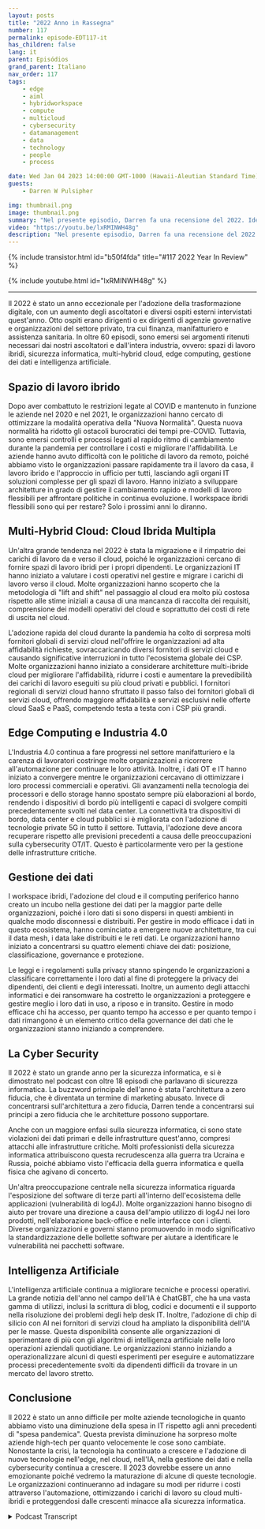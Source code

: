 ```yaml
---
layout: posts
title: "2022 Anno in Rassegna"
number: 117
permalink: episode-EDT117-it
has_children: false
lang: it
parent: Episódios
grand_parent: Italiano
nav_order: 117
tags:
    - edge
    - aiml
    - hybridworkspace
    - compute
    - multicloud
    - cybersecurity
    - datamanagement
    - data
    - technology
    - people
    - process

date: Wed Jan 04 2023 14:00:00 GMT-1000 (Hawaii-Aleutian Standard Time)
guests:
    - Darren W Pulsipher

img: thumbnail.png
image: thumbnail.png
summary: "Nel presente episodio, Darren fa una recensione del 2022. Identifica gli argomenti più discussi nel podcast nel 2022, tra cui la gestione dei dati, l'intelligenza artificiale, la sicurezza informatica, il computing in edge e gli spazi di lavoro ibridi."
video: "https://youtu.be/lxRMINWH48g"
description: "Nel presente episodio, Darren fa una recensione del 2022. Identifica gli argomenti più discussi nel podcast nel 2022, tra cui la gestione dei dati, l'intelligenza artificiale, la sicurezza informatica, il computing in edge e gli spazi di lavoro ibridi."
---
```


<div>
{% include transistor.html id="b50f4fda" title="#117 2022 Year In Review" %}

{% include youtube.html id="lxRMINWH48g" %}
</div>

---

Il 2022 è stato un anno eccezionale per l'adozione della trasformazione digitale, con un aumento degli ascoltatori e diversi ospiti esterni intervistati quest'anno. Otto ospiti erano dirigenti o ex dirigenti di agenzie governative e organizzazioni del settore privato, tra cui finanza, manifatturiero e assistenza sanitaria. In oltre 60 episodi, sono emersi sei argomenti ritenuti necessari dai nostri ascoltatori e dall'intera industria, ovvero: spazi di lavoro ibridi, sicurezza informatica, multi-hybrid cloud, edge computing, gestione dei dati e intelligenza artificiale.

## Spazio di lavoro ibrido

Dopo aver combattuto le restrizioni legate al COVID e mantenuto in funzione le aziende nel 2020 e nel 2021, le organizzazioni hanno cercato di ottimizzare la modalità operativa della "Nuova Normalità". Questa nuova normalità ha ridotto gli ostacoli burocratici dei tempi pre-COVID. Tuttavia, sono emersi controlli e processi legati al rapido ritmo di cambiamento durante la pandemia per controllare i costi e migliorare l'affidabilità. Le aziende hanno avuto difficoltà con le politiche di lavoro da remoto, poiché abbiamo visto le organizzazioni passare rapidamente tra il lavoro da casa, il lavoro ibrido e l'approccio in ufficio per tutti, lasciando agli organi IT soluzioni complesse per gli spazi di lavoro. Hanno iniziato a sviluppare architetture in grado di gestire il cambiamento rapido e modelli di lavoro flessibili per affrontare politiche in continua evoluzione. I workspace ibridi flessibili sono qui per restare? Solo i prossimi anni lo diranno.

## Multi-Hybrid Cloud: Cloud Ibrida Multipla

Un'altra grande tendenza nel 2022 è stata la migrazione e il rimpatrio dei carichi di lavoro da e verso il cloud, poiché le organizzazioni cercano di fornire spazi di lavoro ibridi per i propri dipendenti. Le organizzazioni IT hanno iniziato a valutare i costi operativi nel gestire e migrare i carichi di lavoro verso il cloud. Molte organizzazioni hanno scoperto che la metodologia di "lift and shift" nel passaggio al cloud era molto più costosa rispetto alle stime iniziali a causa di una mancanza di raccolta dei requisiti, comprensione dei modelli operativi del cloud e soprattutto dei costi di rete di uscita nel cloud.

L'adozione rapida del cloud durante la pandemia ha colto di sorpresa molti fornitori globali di servizi cloud nell'offrire le organizzazioni ad alta affidabilità richieste, sovraccaricando diversi fornitori di servizi cloud e causando significative interruzioni in tutto l'ecosistema globale dei CSP. Molte organizzazioni hanno iniziato a considerare architetture multi-ibride cloud per migliorare l'affidabilità, ridurre i costi e aumentare la prevedibilità dei carichi di lavoro eseguiti su più cloud privati e pubblici. I fornitori regionali di servizi cloud hanno sfruttato il passo falso dei fornitori globali di servizi cloud, offrendo maggiore affidabilità e servizi esclusivi nelle offerte cloud SaaS e PaaS, competendo testa a testa con i CSP più grandi.

## Edge Computing e Industria 4.0

L'Industria 4.0 continua a fare progressi nel settore manifatturiero e la carenza di lavoratori costringe molte organizzazioni a ricorrere all'automazione per continuare le loro attività. Inoltre, i dati OT e IT hanno iniziato a convergere mentre le organizzazioni cercavano di ottimizzare i loro processi commerciali e operativi. Gli avanzamenti nella tecnologia dei processori e dello storage hanno spostato sempre più elaborazioni al bordo, rendendo i dispositivi di bordo più intelligenti e capaci di svolgere compiti precedentemente svolti nel data center. La connettività tra dispositivi di bordo, data center e cloud pubblici si è migliorata con l'adozione di tecnologie private 5G in tutto il settore. Tuttavia, l'adozione deve ancora recuperare rispetto alle previsioni precedenti a causa delle preoccupazioni sulla cybersecurity OT/IT. Questo è particolarmente vero per la gestione delle infrastrutture critiche.

## Gestione dei dati

I workspace ibridi, l'adozione del cloud e il computing periferico hanno creato un incubo nella gestione dei dati per la maggior parte delle organizzazioni, poiché i loro dati si sono dispersi in questi ambienti in qualche modo disconnessi e distribuiti. Per gestire in modo efficace i dati in questo ecosistema, hanno cominciato a emergere nuove architetture, tra cui il data mesh, i data lake distribuiti e le reti dati. Le organizzazioni hanno iniziato a concentrarsi su quattro elementi chiave dei dati: posizione, classificazione, governance e protezione.

Le leggi e i regolamenti sulla privacy stanno spingendo le organizzazioni a classificare correttamente i loro dati al fine di proteggere la privacy dei dipendenti, dei clienti e degli interessati. Inoltre, un aumento degli attacchi informatici e dei ransomware ha costretto le organizzazioni a proteggere e gestire meglio i loro dati in uso, a riposo e in transito. Gestire in modo efficace chi ha accesso, per quanto tempo ha accesso e per quanto tempo i dati rimangono è un elemento critico della governance dei dati che le organizzazioni stanno iniziando a comprendere.

## La Cyber Security

Il 2022 è stato un grande anno per la sicurezza informatica, e si è dimostrato nel podcast con oltre 18 episodi che parlavano di sicurezza informatica. La buzzword principale dell'anno è stata l'architettura a zero fiducia, che è diventata un termine di marketing abusato. Invece di concentrarsi sull'architettura a zero fiducia, Darren tende a concentrarsi sui principi a zero fiducia che le architetture possono supportare.

Anche con un maggiore enfasi sulla sicurezza informatica, ci sono state violazioni dei dati primari e delle infrastrutture quest'anno, compresi attacchi alle infrastrutture critiche. Molti professionisti della sicurezza informatica attribuiscono questa recrudescenza alla guerra tra Ucraina e Russia, poiché abbiamo visto l'efficacia della guerra informatica e quella fisica che agivano di concerto.

Un'altra preoccupazione centrale nella sicurezza informatica riguarda l'esposizione del software di terze parti all'interno dell'ecosistema delle applicazioni (vulnerabilità di log4J). Molte organizzazioni hanno bisogno di aiuto per trovare una direzione a causa dell'ampio utilizzo di log4J nei loro prodotti, nell'elaborazione back-office e nelle interfacce con i clienti. Diverse organizzazioni e governi stanno promuovendo in modo significativo la standardizzazione delle bollette software per aiutare a identificare le vulnerabilità nei pacchetti software.

## Intelligenza Artificiale

L'intelligenza artificiale continua a migliorare tecniche e processi operativi. La grande notizia dell'anno nel campo dell'IA è ChatGBT, che ha una vasta gamma di utilizzi, inclusi la scrittura di blog, codici e documenti e il supporto nella risoluzione dei problemi degli help desk IT. Inoltre, l'adozione di chip di silicio con AI nei fornitori di servizi cloud ha ampliato la disponibilità dell'IA per le masse. Questa disponibilità consente alle organizzazioni di sperimentare di più con gli algoritmi di intelligenza artificiale nelle loro operazioni aziendali quotidiane. Le organizzazioni stanno iniziando a operazionalizzare alcuni di questi esperimenti per eseguire e automatizzare processi precedentemente svolti da dipendenti difficili da trovare in un mercato del lavoro stretto.

## Conclusione

Il 2022 è stato un anno difficile per molte aziende tecnologiche in quanto abbiamo visto una diminuzione della spesa in IT rispetto agli anni precedenti di "spesa pandemica". Questa prevista diminuzione ha sorpreso molte aziende high-tech per quanto velocemente le cose sono cambiate. Nonostante la crisi, la tecnologia ha continuato a crescere e l'adozione di nuove tecnologie nell'edge, nel cloud, nell'IA, nella gestione dei dati e nella cybersecurity continua a crescere. Il 2023 dovrebbe essere un anno emozionante poiché vedremo la maturazione di alcune di queste tecnologie. Le organizzazioni continueranno ad indagare su modi per ridurre i costi attraverso l'automazione, ottimizzando i carichi di lavoro su cloud multi-ibridi e proteggendosi dalle crescenti minacce alla sicurezza informatica.



<details>
<summary> Podcast Transcript </summary>

<p></p>

</details>
